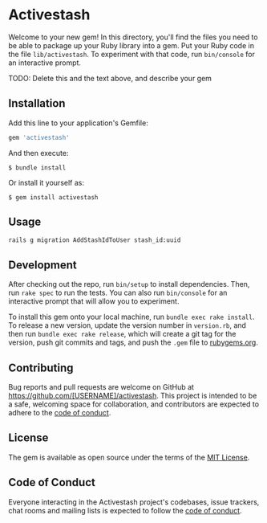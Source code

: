 # Activestash

Welcome to your new gem! In this directory, you'll find the files you need to be able to package up your Ruby library into a gem. Put your Ruby code in the file `lib/activestash`. To experiment with that code, run `bin/console` for an interactive prompt.

TODO: Delete this and the text above, and describe your gem

## Installation

Add this line to your application's Gemfile:

```ruby
gem 'activestash'
```

And then execute:

    $ bundle install

Or install it yourself as:

    $ gem install activestash

## Usage

```
rails g migration AddStashIdToUser stash_id:uuid
```

## Development

After checking out the repo, run `bin/setup` to install dependencies. Then, run `rake spec` to run the tests. You can also run `bin/console` for an interactive prompt that will allow you to experiment.

To install this gem onto your local machine, run `bundle exec rake install`. To release a new version, update the version number in `version.rb`, and then run `bundle exec rake release`, which will create a git tag for the version, push git commits and tags, and push the `.gem` file to [rubygems.org](https://rubygems.org).

## Contributing

Bug reports and pull requests are welcome on GitHub at https://github.com/[USERNAME]/activestash. This project is intended to be a safe, welcoming space for collaboration, and contributors are expected to adhere to the [code of conduct](https://github.com/[USERNAME]/activestash/blob/master/CODE_OF_CONDUCT.md).


## License

The gem is available as open source under the terms of the [MIT License](https://opensource.org/licenses/MIT).

## Code of Conduct

Everyone interacting in the Activestash project's codebases, issue trackers, chat rooms and mailing lists is expected to follow the [code of conduct](https://github.com/[USERNAME]/activestash/blob/master/CODE_OF_CONDUCT.md).
